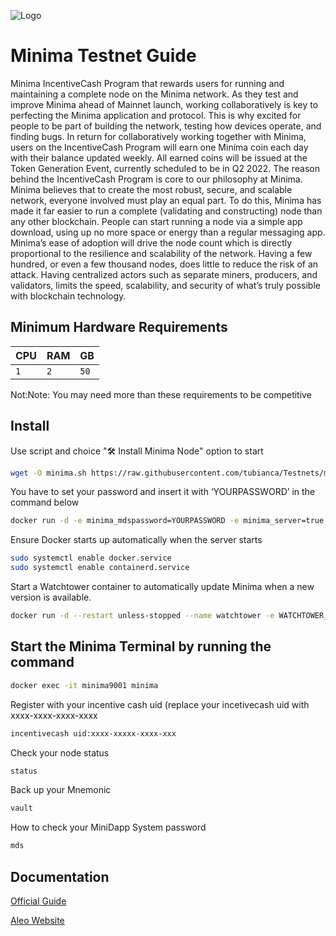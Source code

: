 
![Logo](https://global-uploads.webflow.com/620b86dd36c9285a4b3048fa/6216af2dd100a155f79b5148_minima_logo.svg)
# Minima Testnet Guide 

Minima IncentiveCash Program that rewards users for running and maintaining a complete node on the Minima network.
As they test and improve Minima ahead of  Mainnet launch, working collaboratively is key to perfecting the Minima application and protocol. 
This is why excited for people to be part of building the network, testing how devices operate, and finding bugs.
In return for collaboratively working together with Minima, users on the IncentiveCash Program will earn one Minima coin each day with their balance updated weekly. All earned coins will be issued at the Token Generation Event, currently scheduled to be in Q2 2022.
The reason behind the IncentiveCash Program is core to our philosophy at Minima. 
Minima believes that to create the most robust, secure, and scalable network, everyone involved must play an equal part. To do this, Minima has made it far easier to run a complete (validating and constructing) node than any other blockchain. People can start running a node via a simple app download, using up no more space or energy than a regular messaging app.
Minima’s ease of adoption will drive the node count which is directly proportional to the resilience and scalability of the network. Having a few hundred, or even a few thousand nodes, does little to reduce the risk of an attack. Having centralized actors such as separate miners, producers, and validators, limits the speed, scalability, and security of what’s truly possible with blockchain technology.


## Minimum Hardware Requirements




| CPU | RAM     | GB                |
| :-------- | :------- | :------------------------- |
|    `1` |  `2` | `50` |


Not:Note: You may need more than these requirements to be competitive






## Install

Use script and choice "🛠 Install Minima Node" option to start
```bash
wget -O minima.sh https://raw.githubusercontent.com/tubianca/Testnets/main/Minima/minima.sh && chmod +x minima.sh && ./minima.sh
```

You have to set your password and insert it with ‘YOURPASSWORD’ in the command below
```bash
docker run -d -e minima_mdspassword=YOURPASSWORD -e minima_server=true -v ~/minimadocker9001:/home/minima/data -p 9001-9004:9001-9004 --restart unless-stopped --name minima9001 minimaglobal/minima:latest
```

Ensure Docker starts up automatically when the server starts
```bash
sudo systemctl enable docker.service
sudo systemctl enable containerd.service
```

Start a Watchtower container to automatically update Minima when a new version is available.
```bash
docker run -d --restart unless-stopped --name watchtower -e WATCHTOWER_CLEANUP=true -e WATCHTOWER_TIMEOUT=60s -v /var/run/docker.sock:/var/run/docker.sock containrrr/watchtower
```
## Start the Minima Terminal by running the command

```bash
docker exec -it minima9001 minima
```
Register with your incentive cash uid  (replace your incetivecash uid with xxxx-xxxx-xxxx-xxxx

```bash
incentivecash uid:xxxx-xxxxx-xxxx-xxx
```

Check your node status

```bash
status
```

Back up your Mnemonic

```bash
vault
```
How to check your MiniDapp System password

```bash
mds
```










## Documentation

[Official Guide](https://docs.minima.global/docs/runanode/get_started)

[Aleo Website](https://www.minima.global/)


